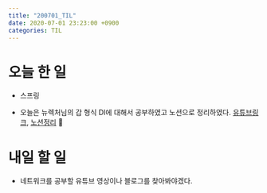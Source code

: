 ```yaml
---
title: "200701_TIL"
date: 2020-07-01 23:23:00 +0900
categories: TIL
---
```


# 오늘 한 일
* 스프링
 - 오늘은 뉴렉처님의 갑 형식 DI에 대해서 공부하였고 노션으로 정리하였다.
 [유튜브링크](https://youtu.be/9iNvs7aeeDM), [노션정리](https://www.notion.so/af88b10a2cb049f5900e67ece8b00224)

# 내일 할 일
* 네트워크를 공부할 유튜브 영상이나 블로그를 찾아봐야겠다.
